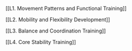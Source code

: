 

[[L1. Movement Patterns and Functional Training]]

[[L2. Mobility and Flexibility Development]]

[[L3. Balance and Coordination Training]]

[[L4. Core Stability Training]]



